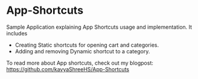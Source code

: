 # App-Shortcuts
Sample Application explaining App Shortcuts usage and implementation.
It includes
- Creating Static shortcuts for opening cart and categories.
- Adding and removing Dynamic shortcut to a category.

To read more about App shortcuts, check out my blogpost:
https://github.com/kavyaShreeHS/App-Shortcuts
